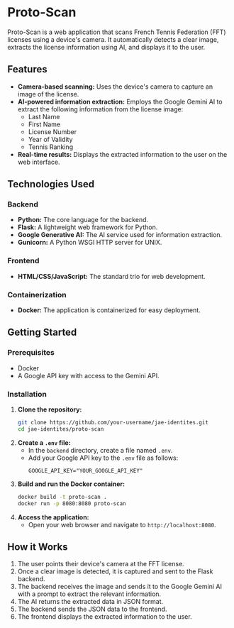 # Proto-Scan

Proto-Scan is a web application that scans French Tennis Federation (FFT) licenses using a device's camera. It automatically detects a clear image, extracts the license information using AI, and displays it to the user.

## Features

-   **Camera-based scanning:** Uses the device's camera to capture an image of the license.
-   **AI-powered information extraction:** Employs the Google Gemini AI to extract the following information from the license image:
    -   Last Name
    -   First Name
    -   License Number
    -   Year of Validity
    -   Tennis Ranking
-   **Real-time results:** Displays the extracted information to the user on the web interface.

## Technologies Used

### Backend

-   **Python:** The core language for the backend.
-   **Flask:** A lightweight web framework for Python.
-   **Google Generative AI:** The AI service used for information extraction.
-   **Gunicorn:** A Python WSGI HTTP server for UNIX.

### Frontend

-   **HTML/CSS/JavaScript:** The standard trio for web development.

### Containerization

-   **Docker:** The application is containerized for easy deployment.

## Getting Started

### Prerequisites

-   Docker
-   A Google API key with access to the Gemini API.

### Installation

1.  **Clone the repository:**
    ```bash
    git clone https://github.com/your-username/jae-identites.git
    cd jae-identites/proto-scan
    ```
2.  **Create a `.env` file:**
    -   In the `backend` directory, create a file named `.env`.
    -   Add your Google API key to the `.env` file as follows:
        ```
        GOOGLE_API_KEY="YOUR_GOOGLE_API_KEY"
        ```
3.  **Build and run the Docker container:**
    ```bash
    docker build -t proto-scan .
    docker run -p 8080:8080 proto-scan
    ```
4.  **Access the application:**
    -   Open your web browser and navigate to `http://localhost:8080`.

## How it Works

1.  The user points their device's camera at the FFT license.
2.  Once a clear image is detected, it is captured and sent to the Flask backend.
4.  The backend receives the image and sends it to the Google Gemini AI with a prompt to extract the relevant information.
5.  The AI returns the extracted data in JSON format.
6.  The backend sends the JSON data to the frontend.
7.  The frontend displays the extracted information to the user.

